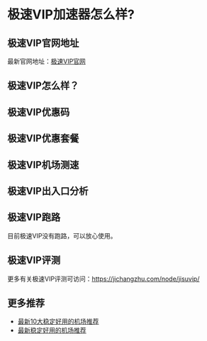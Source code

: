 # 极速VIP加速器怎么样?

## 极速VIP官网地址
最新官网地址：[极速VIP官网](https://dljc.affxc.com/jisuvip/)

## 极速VIP怎么样？


## 极速VIP优惠码


## 极速VIP优惠套餐


## 极速VIP机场测速


## 极速VIP出入口分析


## 极速VIP跑路
目前极速VIP没有跑路，可以放心使用。

## 极速VIP评测
更多有关极速VIP评测可访问：https://jichangzhu.com/node/jisuvip/

## 更多推荐
 - [最新10大稳定好用的机场推荐](https://github.com/dailijichang/jichangtuijian)
 - [最新稳定好用的机场推荐](https://www.dailijichang.com/?utm_source=github&utm_medium=dailijichang-details)
